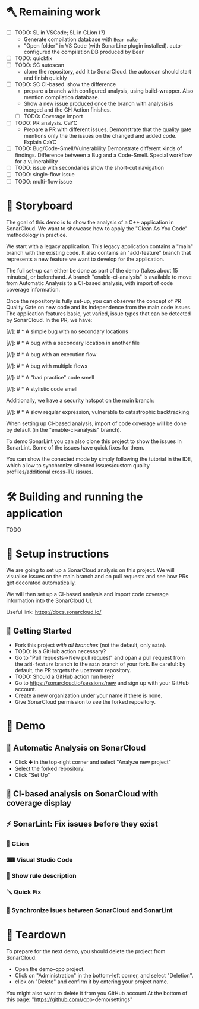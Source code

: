 # 🪓 Remaining work
- [ ] TODO: SL in VSCode; SL in CLion (?)
  - Generate compilation database with `Bear make`
  - "Open folder" in VS Code (with SonarLine plugin installed). auto-configured the compilation DB produced by Bear
- [ ] TODO: quickfix
- [ ] TODO: SC autoscan
  - clone the repository, add it to SonarCloud. the autoscan should start and finish quickly
- [ ] TODO: SC CI-based. show the difference
  - prepare a branch with configured analysis, using build-wrapper.
    Also mention compilation database.
  - Show a new issue produced once the branch with analysis is merged and the GH Action finishes.
  - [ ] TODO: Coverage import
- [ ] TODO: PR analysis. CaYC
  - Prepare a PR with different issues.
    Demonstrate that the quality gate mentions only the the issues on the changed and added code.
    Explain CaYC
- [ ] TODO: Bug/Code-Smell/Vulnerability
  Demonstrate different kinds of findings. Difference between a Bug and a Code-Smell.
  Special workflow for a vulnerability
- [ ] TODO: issue with secondaries
  show the short-cut navigation
- [ ] TODO: single-flow issue
- [ ] TODO: multi-flow issue

# 📜 Storyboard

The goal of this demo is to show the analysis of a C++ application in SonarCloud.
We want to showcase how to apply the "Clean As You Code" methodology in practice.

We start with a legacy application.
This legacy application contains a "main" branch with the existing code.
It also contains an "add-feature" branch that represents a new feature we want to develop for the application.

The full set-up can either be done as part of the demo (takes about 15 minutes), or beforehand.
A branch "enable-ci-analysis" is available to move from Automatic Analysis to a CI-based analysis, with import of code coverage information.

Once the repository is fully set-up, you can observer the concept of PR Quality Gate on new code
and its independence from the main code issues.
The application features basic, yet varied, issue types that can be detected by SonarCloud. In the PR, we have:

[//]: # * A simple bug with no secondary locations

[//]: # * A bug with a secondary location in another file

[//]: # * A bug with an execution flow

[//]: # * A bug with multiple flows

[//]: # * A "bad practice" code smell

[//]: # * A stylistic code smell

Additionally, we have a security hotspot on the main branch:

[//]: # * A slow regular expression, vulnerable to catastrophic backtracking

When setting up CI-based analysis, import of code coverage will be done by default (in the "enable-ci-analysis" branch).

To demo SonarLint you can also clone this project to show the issues in SonarLint.
Some of the issues have quick fixes for them.

You can show the conected mode by simply following the tutorial in the IDE,
which allow to synchronize silenced issues/custom quality profiles/additional cross-TU issues.

# 🛠 Building and running the application

TODO

# 📝 Setup instructions

We are going to set up a SonarCloud analysis on this project.
We will visualise issues on the main branch and on pull requests and see how PRs get decorated automatically.

We will then set up a CI-based analysis and import code coverage information into the SonarCloud UI.

Useful link: https://docs.sonarcloud.io/

## 🛫 Getting Started

* Fork this project *with all branches* (not the default, only `main`).
* TODO: is a GitHub action necessary?
* Go to "Pull requests->New pull request" and opan a pull request from the
  `add-feature` branch to the `main` branch of your fork.
  Be careful: by default, the PR targets the upstream repository.
* TODO: Should a GitHub action run here?
* Go to https://sonarcloud.io/sessions/new and sign up with your GitHub account.
* Create a new organization under your name if there is none.
* Give SonarCloud permission to see the forked repository.

# 🎥 Demo

## 🤖 Automatic Analysis on SonarCloud

* Click ➕ in the top-right corner and select "Analyze new project"
* Select the forked repository.
* Click "Set Up"

## 👷 CI-based analysis on SonarCloud with coverage display

## ⚡ SonarLint: Fix issues before they exist

### 🦭 CLion

### ⌨ Visual Studio Code

### 📄 Show rule description

### 🪛 Quick Fix

### 🔌 Synchronize isues between SonarCloud and SonarLint

# 🛬 Teardown 

To prepare for the next demo, you should delete the project from SonarCloud:

* Open the demo-cpp project.
* Click on "Administration" in the bottom-left corner, and select "Deletion".
* click on "Delete" and confirm it by entering your project name.

You might also want to delete it from you GitHub account
At the bottom of this page: "https://github.com/<your-account>/cpp-demo/settings"
